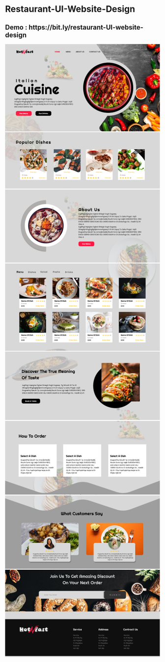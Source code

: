 # Restaurant-UI-Website-Design

<h2>Demo : https://bit.ly/restaurant-UI-website-design </h2>


<img src="https://github.com/ScorpionN69/Restaurant-UI-Website-Design/blob/main/output/1.png?raw=true"> 
<img src="https://github.com/ScorpionN69/Restaurant-UI-Website-Design/blob/main/output/2.png?raw=true">
<img src="https://github.com/ScorpionN69/Restaurant-UI-Website-Design/blob/main/output/3.png?raw=true">
<img src="https://github.com/ScorpionN69/Restaurant-UI-Website-Design/blob/main/output/4.png?raw=true">
<img src="https://github.com/ScorpionN69/Restaurant-UI-Website-Design/blob/main/output/5.png?raw=true">
<img src="https://github.com/ScorpionN69/Restaurant-UI-Website-Design/blob/main/output/6.png?raw=true">
<img src="https://github.com/ScorpionN69/Restaurant-UI-Website-Design/blob/main/output/7.png?raw=true">
<img src="https://github.com/ScorpionN69/Restaurant-UI-Website-Design/blob/main/output/8.png?raw=true">
